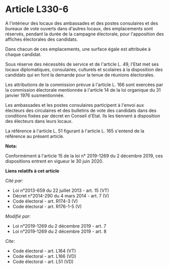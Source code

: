 # Article L330-6

A l'intérieur des locaux des ambassades et des postes consulaires et des bureaux de vote ouverts dans d'autres locaux, des
emplacements sont réservés, pendant la durée de la campagne électorale, pour l'apposition des affiches électorales des
candidats.

Dans chacun de ces emplacements, une surface égale est attribuée à chaque candidat.

Sous réserve des nécessités de service et de l'article L. 49, l'Etat met ses locaux diplomatiques, consulaires, culturels et
scolaires à la disposition des candidats qui en font la demande pour la tenue de réunions électorales.

Les attributions de la commission prévue à l'article L. 166 sont exercées par la commission électorale mentionnée à l'article
14 de la loi organique du 31 janvier 1976 susmentionnée.

Les ambassades et les postes consulaires participent à l'envoi aux électeurs des circulaires et des bulletins de vote des
candidats dans des conditions fixées par décret en Conseil d'Etat. Ils les tiennent à disposition des électeurs dans leurs
locaux.

La référence à l'article L. 51 figurant à l'article L. 165 s'entend de la référence au présent article.

**Nota:**

Conformément à l'article 15 de la loi n° 2019-1269 du 2 décembre 2019, ces dispositions entrent en vigueur le 30 juin 2020.

**Liens relatifs à cet article**

_Cité par_:

  - Loi n°2013-659 du 22 juillet 2013 - art. 15 (VT)
  - Décret n°2014-290 du 4 mars 2014 - art. 7 (V)
  - Code électoral - art. R174-3 (V)
  - Code électoral - art. R176-1-5 (V)

_Modifié par_:

  - Loi n°2019-1269 du 2 décembre 2019 - art. 7
  - Loi n°2019-1269 du 2 décembre 2019 - art. 8

_Cite_:

  - Code électoral - art. L164 (VT)
  - Code électoral - art. L166 (VD)
  - Code électoral - art. L51 (VD)
